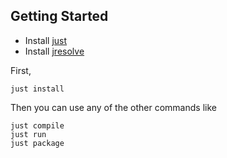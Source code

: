 ## Getting Started

- Install [just](https://github.com/casey/just)
- Install [jresolve](https://github.com/bowbahdoe/jresolve-cli)

First,
```
just install
```

Then you can use any of the other commands like

```
just compile
just run
just package
```

